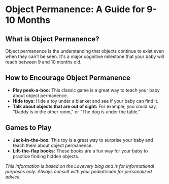 # Object Permanence: A Guide for 9-10 Months

## What is Object Permanence?

Object permanence is the understanding that objects continue to exist even when they can't be seen. It's a major cognitive milestone that your baby will reach between 9 and 10 months old.

## How to Encourage Object Permanence

*   **Play peek-a-boo:** This classic game is a great way to teach your baby about object permanence.
*   **Hide toys:** Hide a toy under a blanket and see if your baby can find it.
*   **Talk about objects that are out of sight:** For example, you could say, "Daddy is in the other room," or "The dog is under the table."

## Games to Play

*   **Jack-in-the-box:** This toy is a great way to surprise your baby and teach them about object permanence.
*   **Lift-the-flap books:** These books are a fun way for your baby to practice finding hidden objects.

*This information is based on the Lovevery blog and is for informational purposes only. Always consult with your pediatrician for personalized advice.*
